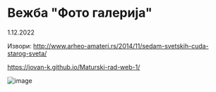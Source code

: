 # Вежба "Фото галерија"
1.12.2022

Извори: http://www.arheo-amateri.rs/2014/11/sedam-svetskih-cuda-starog-sveta/

https://jovan-k.github.io/Maturski-rad-web-1/

![image](https://user-images.githubusercontent.com/118189227/204941321-d6141f07-5cfb-43bc-bc3b-8a83e372471f.png)
